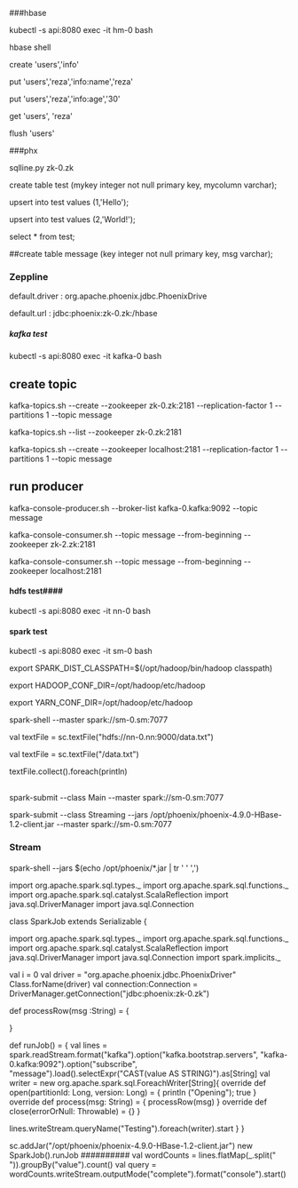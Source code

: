 ###hbase

kubectl -s api:8080 exec -it hm-0 bash

hbase shell

create 'users','info'

put 'users','reza','info:name','reza'

put 'users','reza','info:age','30'

get 'users', 'reza'

flush 'users'

###phx

sqlline.py zk-0.zk

create table test (mykey integer not null primary key, mycolumn varchar);

upsert into test values (1,'Hello');

upsert into test values (2,'World!');

select * from test;

##create table message (key integer not null primary key, msg varchar);
### Zeppline

default.driver : org.apache.phoenix.jdbc.PhoenixDrive

default.url : jdbc:phoenix:zk-0.zk:/hbase


##### kafka test ####
kubectl -s api:8080 exec -it kafka-0 bash

## create topic
kafka-topics.sh --create --zookeeper zk-0.zk:2181 --replication-factor 1 --partitions 1 --topic message

kafka-topics.sh --list --zookeeper zk-0.zk:2181

kafka-topics.sh --create --zookeeper localhost:2181 --replication-factor 1 --partitions 1 --topic message

## run producer
kafka-console-producer.sh --broker-list kafka-0.kafka:9092 --topic message

kafka-console-consumer.sh --topic message --from-beginning --zookeeper zk-2.zk:2181

kafka-console-consumer.sh --topic message --from-beginning --zookeeper localhost:2181

#### hdfs test####
kubectl -s api:8080 exec -it nn-0 bash

#### spark test ###
kubectl -s api:8080 exec -it sm-0 bash

export SPARK_DIST_CLASSPATH=$(/opt/hadoop/bin/hadoop classpath)

export HADOOP_CONF_DIR=/opt/hadoop/etc/hadoop

export YARN_CONF_DIR=/opt/hadoop/etc/hadoop

spark-shell --master spark://sm-0.sm:7077

val textFile = sc.textFile("hdfs://nn-0.nn:9000/data.txt")

val textFile = sc.textFile("/data.txt")

textFile.collect().foreach(println)

##


spark-submit --class Main --master spark://sm-0.sm:7077 

spark-submit --class Streaming --jars /opt/phoenix/phoenix-4.9.0-HBase-1.2-client.jar --master spark://sm-0.sm:7077 


### Stream 
####
spark-shell --jars $(echo /opt/phoenix/*.jar | tr ' ' ',')

import org.apache.spark.sql.types._
import org.apache.spark.sql.functions._
import org.apache.spark.sql.catalyst.ScalaReflection
import java.sql.DriverManager
import java.sql.Connection

class SparkJob extends Serializable {

   import org.apache.spark.sql.types._
   import org.apache.spark.sql.functions._
   import org.apache.spark.sql.catalyst.ScalaReflection
   import java.sql.DriverManager
   import java.sql.Connection
   import spark.implicits._

   val i = 0 
   val driver = "org.apache.phoenix.jdbc.PhoenixDriver"
   Class.forName(driver)
   val connection:Connection = DriverManager.getConnection("jdbc:phoenix:zk-0.zk")
   
   def processRow(msg :String) = {

   }

   def  runJob() = {
     val lines = spark.readStream.format("kafka").option("kafka.bootstrap.servers", "kafka-0.kafka:9092").option("subscribe", "message").load().selectExpr("CAST(value AS STRING)").as[String]
     val writer = new org.apache.spark.sql.ForeachWriter[String]{
        override def open(partitionId: Long, version: Long) = { println ("Opening"); true }
        override def process(msg: String) = {
          processRow(msg)
     }
     override def close(errorOrNull: Throwable) = {}
   }

   lines.writeStream.queryName("Testing").foreach(writer).start
   }
}


sc.addJar("/opt/phoenix/phoenix-4.9.0-HBase-1.2-client.jar")
new SparkJob().runJob
##########
val wordCounts = lines.flatMap(_.split(" ")).groupBy("value").count()
val query = wordCounts.writeStream.outputMode("complete").format("console").start()


